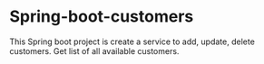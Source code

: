 # Spring-boot-customers
This Spring boot project is create a service to add, update, delete customers. Get list of all available customers.
